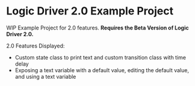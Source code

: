 # Logic Driver 2.0 Example Project

WIP Example Project for 2.0 features.
**Requires the Beta Version of Logic Driver 2.0.**

2.0 Features Displayed:
- Custom state class to print text and custom transition class with time delay
- Exposing a text variable with a default value, editing the default value, and using a text variable

